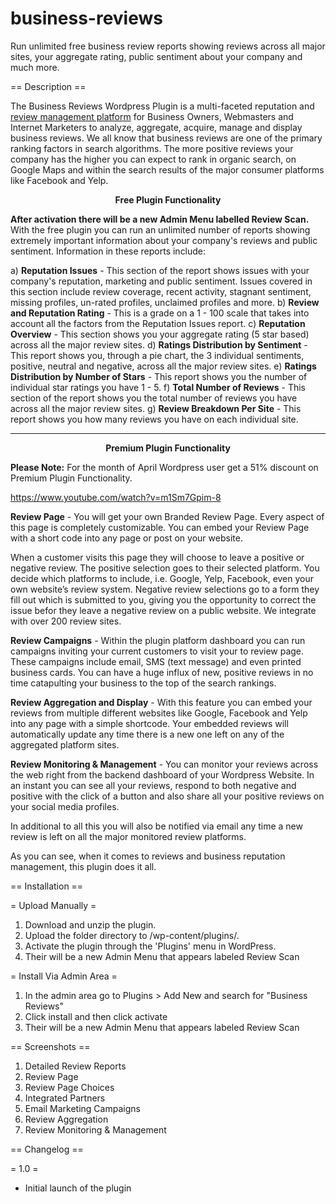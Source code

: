 # business-reviews

Run unlimited free business review reports showing reviews across all major sites, your aggregate rating, public sentiment about your company and much more.

== Description ==

The Business Reviews Wordpress Plugin is a multi-faceted reputation and <a title="The complete reputation and review management platform." href="https://www.quicklyreviewus.com" target="_blank">review management platform</a> for Business Owners, Webmasters and Internet Marketers to analyze, aggregate, acquire, manage and display business reviews.  We all know that business reviews are one of the primary ranking factors in search algorithms.  The more positive reviews your company has the higher you can expect to rank in organic search, on Google Maps and within the search results of the major consumer platforms like Facebook and Yelp.

<center><strong>Free Plugin Functionality</strong></center>

<strong>After activation there will be a new Admin Menu labelled Review Scan.</strong>  With the free plugin you can run an unlimited number of reports showing extremely important information about your company's reviews and public sentiment.  Information in these reports include:

a) <strong>Reputation Issues</strong> - This section of the report shows issues with your company's reputation, marketing and public sentiment.  Issues covered in this section include review coverage, recent activity, stagnant sentiment, missing profiles, un-rated profiles, unclaimed profiles and more.
b) <strong>Review and Reputation Rating</strong> - This is a grade on a 1 - 100 scale that takes into account all the factors from the Reputation Issues report.
c) <strong>Reputation Overview</strong> - This section shows you your aggregate rating (5 star based) across all the major review sites.
d) <strong>Ratings Distribution by Sentiment</strong> - This report shows you, through a pie chart, the 3 individual sentiments, positive, neutral and negative, across all the major review sites.
e) <strong>Ratings Distribution by Number of Stars</strong> - This report shows you the number of individual star ratings you have 1 - 5.
f) <strong>Total Number of Reviews</strong> - This section of the report shows you the total number of reviews you have across all the major review sites.
g) <strong>Review Breakdown Per Site</strong> - This report shows you how many reviews you have on each individual site.

<hr />

<center><strong>Premium Plugin Functionality</strong></center>

<strong>Please Note:</strong> For the month of April Wordpress user get a 51% discount on Premium Plugin Functionality.

https://www.youtube.com/watch?v=m1Sm7Gpim-8

<strong>Review Page</strong> - You will get your own Branded Review Page. Every aspect of this page is completely customizable. You can embed your Review Page with a short code into any page or post on your website. 

When a customer visits this page they will choose to leave a positive or negative review.  The positive selection goes to their selected platform. You decide which platforms to include, i.e. Google, Yelp, Facebook, even your own website’s review system. Negative review selections go to a form they fill out which is submitted to you, giving you the opportunity to correct the issue befor they leave a negative review on a public website.  We integrate with over 200 review sites.

<strong>Review Campaigns</strong> - Within the plugin platform dashboard you can run campaigns inviting your current customers to visit your to review page.  These campaigns include email, SMS (text message) and even printed business cards. You can have a huge influx of new, positive reviews in no time catapulting your business to the top of the search rankings.

<strong>Review Aggregation and Display</strong> - With this feature you can embed your reviews from multiple different websites like Google, Facebook and Yelp into any page with a simple shortcode.  Your embedded reviews will automatically update any time there is a new one left on any of the aggregated platform sites.

<strong>Review Monitoring & Management</strong> - You can monitor your reviews across the web right from the backend dashboard of your Wordpress Website.  In an instant you can see all your reviews, respond to both negative and positive with the click of a button and also share all your positive reviews on your social media profiles.

In additional to all this you will also be notified via email any time a new review is left on all the major monitored review platforms.

As you can see, when it comes to reviews and business reputation management, this plugin does it all.

== Installation ==

= Upload Manually =

1.  Download and unzip the plugin.
2.  Upload the folder directory to /wp-content/plugins/.
3.  Activate the plugin through the 'Plugins' menu in WordPress.
4.  Their will be a new Admin Menu that appears labeled Review Scan

= Install Via Admin Area =

1. In the admin area go to Plugins > Add New and search for "Business Reviews"
2. Click install and then click activate
3. Their will be a new Admin Menu that appears labeled Review Scan

== Screenshots ==

1. Detailed Review Reports
2. Review Page
3. Review Page Choices
4. Integrated Partners
5. Email Marketing Campaigns
6. Review Aggregation
7. Review Monitoring & Management

== Changelog ==

= 1.0 =

* Initial launch of the plugin



